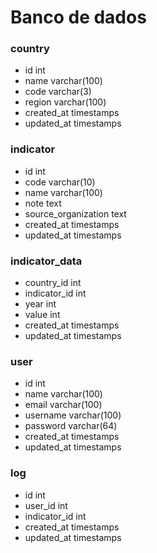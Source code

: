 # Banco de dados

### country
- id              int
- name            varchar(100)
- code            varchar(3)
- region          varchar(100)
- created_at      timestamps
- updated_at      timestamps

### indicator
- id                    int
- code                  varchar(10)
- name                  varchar(100)
- note                  text
- source_organization   text
- created_at            timestamps
- updated_at            timestamps

### indicator_data
- country_id      int
- indicator_id    int
- year            int
- value           int
- created_at      timestamps
- updated_at      timestamps

### user
- id              int
- name            varchar(100)
- email           varchar(100)
- username        varchar(100)
- password        varchar(64)
- created_at      timestamps
- updated_at      timestamps

### log
- id            int
- user_id       int
- indicator_id  int
- created_at    timestamps
- updated_at    timestamps

